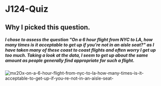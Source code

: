 # J124-Quiz
## Why I picked this question.
##### I chose to assess the question "On a 6 hour flight from NYC to LA, how many times is it acceptable to get up if you're not in an aisle seat?" as I have taken many of these coast to coast flights and often worry I get up too much. Taking a look at the data, I seem to get up about the same amount as people generally find appropriate for such a flight. 

![mx2Ox-on-a-6-hour-flight-from-nyc-to-la-how-many-times-is-it-acceptable-to-get-up-if-you-re-not-in-an-aisle-seat-](https://github.com/user-attachments/assets/6c0518ce-82a5-4db7-8184-bf0323d8e350)

